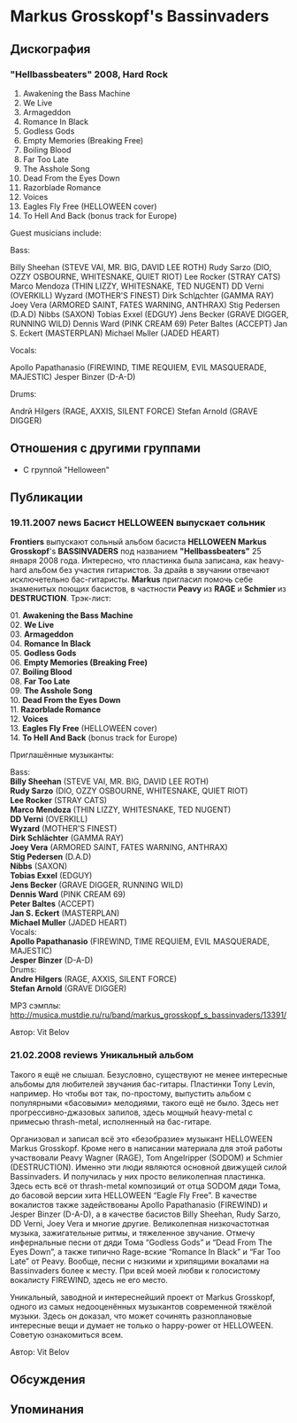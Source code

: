 # Markus Grosskopf's Bassinvaders



## Дискография

### "Hellbassbeaters" 2008, Hard Rock

01. Awakening the Bass Machine
02. We Live
03. Armageddon
04. Romance In Black
05. Godless Gods
06. Empty Memories (Breaking Free)
07. Boiling Blood
08. Far Too Late
09. The Asshole Song
10. Dead From the Eyes Down
11. Razorblade Romance
12. Voices
13. Eagles Fly Free (HELLOWEEN cover)
14. To Hell And Back (bonus track for Europe)

Guest musicians include:

Bass:

Billy Sheehan (STEVE VAI, MR. BIG, DAVID LEE ROTH)
Rudy Sarzo (DIO, OZZY OSBOURNE, WHITESNAKE, QUIET RIOT)
Lee Rocker (STRAY CATS)
Marco Mendoza (THIN LIZZY, WHITESNAKE, TED NUGENT)
DD Verni (OVERKILL)
Wyzard (MOTHER'S FINEST)
Dirk Schlдchter (GAMMA RAY)
Joey Vera (ARMORED SAINT, FATES WARNING, ANTHRAX)
Stig Pedersen (D.A.D)
Nibbs (SAXON)
Tobias Exxel (EDGUY)
Jens Becker (GRAVE DIGGER, RUNNING WILD)
Dennis Ward (PINK CREAM 69)
Peter Baltes (ACCEPT)
Jan S. Eckert (MASTERPLAN)
Michael Mьller (JADED HEART)

Vocals:

Apollo Papathanasio (FIREWIND, TIME REQUIEM, EVIL MASQUERADE, MAJESTIC) 
Jesper Binzer (D-A-D) 

Drums:

Andrй Hilgers (RAGE, AXXIS, SILENT FORCE)
Stefan Arnold (GRAVE DIGGER)


## Отношения с другими группами

* C группой "Helloween" 

## Публикации

### 19.11.2007 news Басист HELLOWEEN выпускает сольник

<P><STRONG>Frontiers</STRONG> выпускают сольный альбом басиста <STRONG>HELLOWEEN Markus Grosskopf</STRONG>'s <STRONG>BASSINVADERS</STRONG> под названием <STRONG>"Hellbassbeaters"</STRONG> 25 января 2008 года. Интересно, что пластинка была записана, как heavy-hard альбом без участия гитаристов. За драйв в звучании отвечают исключетельно бас-гитаристы. <STRONG>Markus</STRONG> пригласил помочь себе знаменитых поющих басистов, в частности <STRONG>Peavy</STRONG> из <STRONG>RAGE</STRONG> и <STRONG>Schmier</STRONG> из <STRONG>DESTRUCTION</STRONG>. Трэк-лист:</P>
<P>01. <B>Awakening the Bass Machine</B><BR>02. <B>We Live</B><BR>03. <B>Armageddon</B><BR>04. <B>Romance In Black</B><BR>05. <B>Godless Gods</B><BR>06. <B>Empty Memories (Breaking Free)</B><BR>07. <B>Boiling Blood</B><BR>08. <B>Far Too Late</B><BR>09. <B>The Asshole Song</B><BR>10. <B>Dead From the Eyes Down</B><BR>11. <B>Razorblade Romance</B><BR>12. <B>Voices</B><BR>13. <B>Eagles Fly Free</B> (HELLOWEEN cover)<BR>14. <B>To Hell And Back</B> (bonus track for Europe)</P>
<P>Приглашённые музыканты:</P>
<P>Bass:<BR><B>Billy Sheehan</B> (STEVE VAI, MR. BIG, DAVID LEE ROTH)<BR><B>Rudy Sarzo</B> (DIO, OZZY OSBOURNE, WHITESNAKE, QUIET RIOT)<BR><B>Lee Rocker</B> (STRAY CATS)<BR><B>Marco Mendoza</B> (THIN LIZZY, WHITESNAKE, TED NUGENT)<BR><B>DD Verni</B> (OVERKILL)<BR><B>Wyzard</B> (MOTHER'S FINEST)<BR><B>Dirk Schl&#228;chter</B> (GAMMA RAY)<BR><B>Joey Vera</B> (ARMORED SAINT, FATES WARNING, ANTHRAX)<BR><B>Stig Pedersen</B> (D.A.D)<BR><B>Nibbs</B> (SAXON)<BR><B>Tobias Exxel</B> (EDGUY)<BR><B>Jens Becker</B> (GRAVE DIGGER, RUNNING WILD)<BR><B>Dennis Ward</B> (PINK CREAM 69)<BR><B>Peter Baltes</B> (ACCEPT)<BR><B>Jan S. Eckert</B> (MASTERPLAN)<BR><B>Michael Muller</B> (JADED HEART)<BR>Vocals:<BR><B>Apollo Papathanasio</B> (FIREWIND, TIME REQUIEM, EVIL MASQUERADE, MAJESTIC) <BR><B>Jesper Binzer</B> (D-A-D) <BR>Drums:<BR><B>Andre Hilgers</B> (RAGE, AXXIS, SILENT FORCE)<BR><B>Stefan Arnold</B> (GRAVE DIGGER)</P>
<P>MP3 сэмплы: <A href="/ru/band/markus_grosskopf_s_bassinvaders/13391/">http://musica.mustdie.ru/ru/band/markus_grosskopf_s_bassinvaders/13391/</A></P>
Автор: Vit Belov

### 21.02.2008 reviews Уникальный альбом

<P>Такого я ещё не слышал. Безусловно, существуют не менее интересные альбомы для любителей звучания бас-гитары. Пластинки Tony Levin, например. Но чтобы вот так, по-простому, выпустить альбом с популярными «басовыми» мелодиями, такого ещё не было. Здесь нет прогрессивно-джазовых запилов, здесь мощный heavy-metal с примесью thrash-metal, исполненный на бас-гитаре.</P>
<P>Организовал и записал всё это «безобразие» музыкант HELLOWEEN Markus Grosskopf. Кроме него в написании материала для этой работы участвовали Peavy Wagner (RAGE), Tom Angelripper (SODOM) и Schmier (DESTRUCTION). Именно эти люди являются основной движущей силой Bassinvaders. И получилась у них просто великолепная пластинка. Здесь есть всё от thrash-metal композиций от отца SODOM дяди Тома, до басовой версии хита HELLOWEEN “Eagle Fly Free”. В качестве вокалистов также задействованы Apollo Papathanasio (FIREWIND) и Jesper Binzer (D-A-D), а в качестве басистов Billy Sheehan, Rudy Sarzo, DD Verni, Joey Vera и многие другие. Великолепная низкочастотная музыка, зажигательные ритмы, и тяжеленное звучание. Отмечу инфернальные песни от дяди Тома “Godless Gods” и “Dead From The Eyes Down”, а также типично Rage-вские “Romance In Black” и “Far Too Late” от Peavy. Вообще, песни с низкими и хрипящими вокалами на Bassinvaders более к месту. При всей моей любви к голосистому вокалисту FIREWIND, здесь не его место.</P>
<P>Уникальный, заводной и интереснейший проект от Markus Grosskopf, одного из самых недооценённых музыкантов современной тяжёлой музыки. Здесь он доказал, что может сочинять разноплановые интересные вещи и думает не только о happy-power от HELLOWEEN. Советую ознакомиться всем.</P>
Автор: Vit Belov


## Обсуждения


## Упоминания

